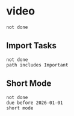 
# video
```tasks
not done
```



## Import Tasks
```tasks
not done
path includes Important
```


## Short Mode
```tasks
not done 
due before 2026-01-01
short mode
```